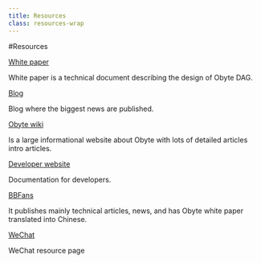 ```yaml
---
title: Resources
class: resources-wrap
---
```


#Resources
<div class="resources-list">
    <div class="resource-block">
        <div class="img-block">
            <img src="/user/themes/obyte/assets/resources/resource1.svg" alt="">
        </div>
        <div class="info-block">
            <div class="title"><a href="/Byteball.pdf">White paper</a></div>
            <p>White paper is a technical document describing the design of Obyte DAG.</p>
        </div>
    </div>
    <!--div class="resource-block">
        <div class="img-block">
            <img src="/user/themes/obyte/assets/resources/resource2.svg" alt="">
        </div>
        <div class="info-block">
            <div class="title"><a href="https://press.obyte.org" target="_blank">Press kit</a></div>
            <p>A brief overview of Obyte for the media, logos, brand guide.</p>
        </div>
    </div-->
    <div class="resource-block">
        <div class="img-block">
            <img src="/user/themes/obyte/assets/resources/resource3.svg" alt="">
        </div>
        <div class="info-block">
            <div class="title"><a href="https://blog.obyte.org" target="_blank">Blog</a></div>
            <p>Blog where the biggest news are published.</p>
        </div>
    </div>
    <div class="resource-block">
        <div class="img-block">
            <img src="/user/themes/obyte/assets/resources/resource4.svg" alt="">
        </div>
        <div class="info-block">
            <div class="title"><a href="https://wiki.obyte.org" target="_blank">Obyte wiki</a></div>
            <p>Is a large informational website about Obyte with lots of detailed articles intro articles.</p>
        </div>
    </div>
    <div class="resource-block">
        <div class="img-block">
            <img src="/user/themes/obyte/assets/resources/resource5.svg" alt="">
        </div>
        <div class="info-block">
            <div class="title"><a href="https://developer.obyte.org" target="_blank">Developer website</a></div>
            <p>Documentation for developers.</p>
        </div>
    </div>
    <div class="resource-block">
        <div class="img-block">
            <img src="/user/themes/obyte/assets/resources/resource6.svg" alt="">
        </div>
        <div class="info-block">
            <div class="title"><a href="https://bbfans.org/" target="_blank">BBFans</a></div>
            <p>It publishes mainly technical articles, news, and has Obyte white paper translated into Chinese.</p>
        </div>
    </div>
    <div class="resource-block">
        <div class="img-block">
            <img src="/user/themes/obyte/assets/resources/resource7.svg" alt="">
        </div>
        <div class="info-block">
            <div class="title"><a href="https://mp.weixin.qq.com/s/JB0_MlK6w--D6pO5zPHAQQ" target="_blank">WeChat</a></div>
            <p>WeChat resource page</p>
        </div>
    </div>
</div>
